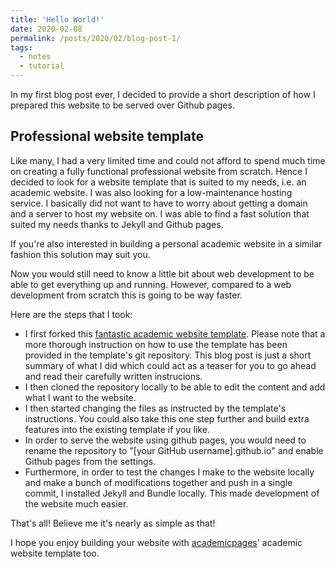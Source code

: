 ```yaml
---
title: 'Hello World!'
date: 2020-02-08
permalink: /posts/2020/02/blog-post-1/
tags:
  - notes
  - tutorial
---
```


In my first blog post ever, I decided to provide a short description of how I prepared this website to be served over Github pages.

## Professional website template

Like many, I had a very limited time and could not afford to spend much time on creating a fully functional professional website from scratch. Hence I decided to look for a website template that is suited to my needs, i.e. an academic website. I was also looking for a low-maintenance hosting service. I basically did not want to have to worry about getting a domain and a server to host my website on. I was able to find a fast solution that suited my needs thanks to Jekyll and Github pages.

If you're also interested in building a personal academic website in a similar fashion this solution may suit you.

Now you would still need to know a little bit about web development to be able to get everything up and running. However, compared to a web development from scratch this is going to be way faster.

Here are the steps that I took:

* I first forked this [fantastic academic website template](https://github.com/academicpages/academicpages.github.io). Please note that a more thorough instruction on how to use the template has been provided in the template's git repository. This blog post is just a short summary of what I did which could act as a teaser for you to go ahead and read their carefully written instrucions.
* I then cloned the repository locally to be able to edit the content and add what I want to the website.
* I then started changing the files as instructed by the template's instructions. You could also take this one step further and build extra features into the existing template if you like.
* In order to serve the website using github pages, you would need to rename the repository to "[your GitHub username].github.io" and enable Github pages from the settings.
* Furthermore, in order to test the changes I make to the website locally and make a bunch of modifications together and push in a single commit, I installed Jekyll and Bundle locally. This made development of the website much easier.

That's all! Believe me it's nearly as simple as that!

I hope you enjoy building your website with [academicpages](https://github.com/academicpages/)' academic website template too.
